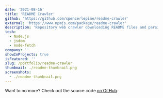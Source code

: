 ```yaml
---
date: '2021-08-16'
title: 'README Crawler'
github: 'https://github.com/spencerlepine/readme-crawler'
external: 'https://www.npmjs.com/package/readme-crawler'
description: 'Repository web crawler downloading README files and parsing URLs'
tech:
  - Node.js
  - jsdom
  - node-fetch
company: ''
showInProjects: true
isFeatured: ''
slug: /portfolio/readme-crawler
thumbnail: ./readme-thumbnail.png
screenshots:
  - ./readme-thumbnail.png
---
```


Want to no more? Check out the source code [on GitHub](https://github.com/spencerlepine/readme-crawler)
